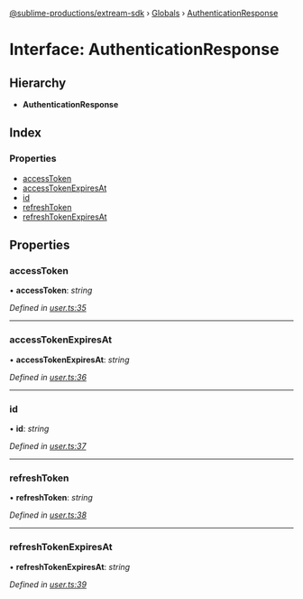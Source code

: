 [@sublime-productions/extream-sdk](../README.md) › [Globals](../globals.md) › [AuthenticationResponse](authenticationresponse.md)

# Interface: AuthenticationResponse

## Hierarchy

* **AuthenticationResponse**

## Index

### Properties

* [accessToken](authenticationresponse.md#accesstoken)
* [accessTokenExpiresAt](authenticationresponse.md#accesstokenexpiresat)
* [id](authenticationresponse.md#id)
* [refreshToken](authenticationresponse.md#refreshtoken)
* [refreshTokenExpiresAt](authenticationresponse.md#refreshtokenexpiresat)

## Properties

###  accessToken

• **accessToken**: *string*

*Defined in [user.ts:35](https://github.com/Extream-SaaS/ex-sdk/blob/3fde2c4/src/user.ts#L35)*

___

###  accessTokenExpiresAt

• **accessTokenExpiresAt**: *string*

*Defined in [user.ts:36](https://github.com/Extream-SaaS/ex-sdk/blob/3fde2c4/src/user.ts#L36)*

___

###  id

• **id**: *string*

*Defined in [user.ts:37](https://github.com/Extream-SaaS/ex-sdk/blob/3fde2c4/src/user.ts#L37)*

___

###  refreshToken

• **refreshToken**: *string*

*Defined in [user.ts:38](https://github.com/Extream-SaaS/ex-sdk/blob/3fde2c4/src/user.ts#L38)*

___

###  refreshTokenExpiresAt

• **refreshTokenExpiresAt**: *string*

*Defined in [user.ts:39](https://github.com/Extream-SaaS/ex-sdk/blob/3fde2c4/src/user.ts#L39)*
